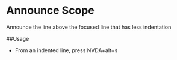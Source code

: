 # Announce Scope
Announce the line above the focused line that has less indentation

##Usage

- From an indented line, press NVDA+alt+s


